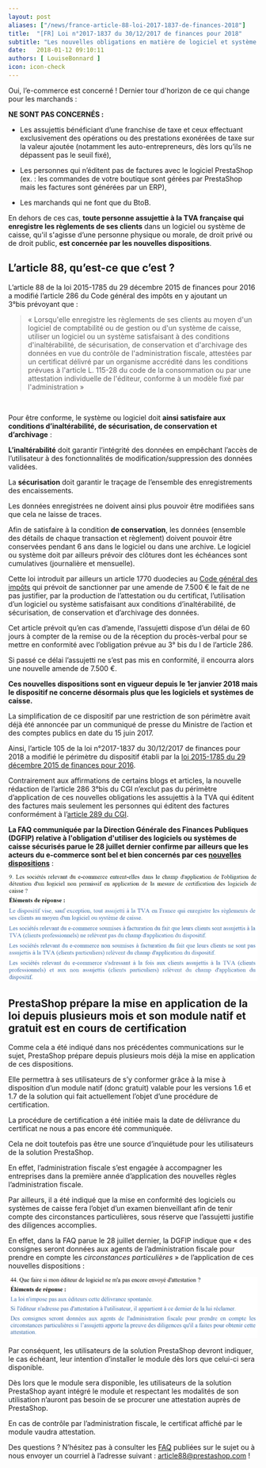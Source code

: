 ```yaml
---
layout: post
aliases: ["/news/france-article-88-loi-2017-1837-de-finances-2018"]
title:  "[FR] Loi n°2017-1837 du 30/12/2017 de finances pour 2018"
subtitle: "Les nouvelles obligations en matière de logiciel et système de caisse"
date:   2018-01-12 09:10:11
authors: [ LouiseBonnard ]
icon: icon-check
---
```


Oui, l’e-commerce est concerné ! Dernier tour d'horizon de ce qui change pour les marchands :


**NE SONT PAS CONCERNÉS :**

-	Les assujettis bénéficiant d’une franchise de taxe et ceux effectuant exclusivement des opérations ou des prestations exonérées de taxe sur la valeur ajoutée (notamment les auto-entrepreneurs, dès lors qu’ils ne dépassent pas le seuil fixé),

-	Les personnes qui n’éditent pas de factures avec le logiciel PrestaShop (ex. : les commandes de votre boutique sont gérées par PrestaShop mais les factures sont générées par un ERP),

-	Les marchands qui ne font que du BtoB. 

En dehors de ces cas, **toute personne assujettie à la TVA française qui enregistre les règlements de ses clients** dans un logiciel ou système de caisse, qu'il s'agisse d’une personne physique ou morale, de droit privé ou de droit public, **est concernée par les nouvelles dispositions**.


## L’article 88, qu’est-ce que c’est ?

L’article 88 de la loi 2015-1785 du 29 décembre 2015 de finances pour 2016 a modifié l’article 286 du Code général des impôts en y ajoutant un 3°bis prévoyant que :

<blockquote>« Lorsqu'elle enregistre les règlements de ses clients au moyen d'un logiciel de comptabilité ou de gestion ou d'un système de caisse, utiliser un logiciel ou un système satisfaisant à des conditions d'inaltérabilité, de sécurisation, de conservation et d'archivage des données en vue du contrôle de l'administration fiscale, attestées par un certificat délivré par un organisme accrédité dans les conditions prévues à l'article L. 115-28 du code de la consommation ou par une attestation individuelle de l'éditeur, conforme à un modèle fixé par l'administration »</blockquote> 

Pour être conforme, le système ou logiciel doit **ainsi satisfaire aux conditions d’inaltérabilité, de sécurisation, de conservation et d’archivage** :

**L’inaltérabilité** doit garantir l’intégrité des données en empêchant l’accès de l’utilisateur à des fonctionnalités de modification/suppression des données validées.

La **sécurisation** doit garantir le traçage de l’ensemble des enregistrements des encaissements.

Les données enregistrées ne doivent ainsi plus pouvoir être modifiées sans que cela ne laisse de traces.

Afin de satisfaire à la condition **de conservation**, les données (ensemble des détails de chaque transaction et règlement) doivent pouvoir être conservées pendant 6 ans dans le logiciel ou dans une archive. Le logiciel ou système doit par ailleurs prévoir des clôtures dont les échéances sont cumulatives (journalière et mensuelle).

Cette loi introduit par ailleurs un article 1770 duodecies au [Code général des impôts](https://www.legifrance.gouv.fr/affichCodeArticle.do?idArticle=LEGIARTI000031781508&cidTexte=LEGITEXT000006069577&dateTexte=20180101) qui prévoit de sanctionner par une amende de 7.500 € le fait de ne pas justifier, par la production de l’attestation ou du certificat, l’utilisation d’un logiciel ou système satisfaisant aux conditions d’inaltérabilité, de sécurisation, de conservation et d’archivage des données. 

Cet article prévoit qu’en cas d’amende, l’assujetti dispose d’un délai de 60 jours à compter de la remise ou de la réception du procès-verbal pour se mettre en conformité avec l’obligation prévue au 3° bis du I de l’article 286. 

Si passé ce délai l’assujetti ne s’est pas mis en conformité, il encourra alors une nouvelle amende de 7.500 €. 

**Ces nouvelles dispositions sont en vigueur depuis le 1er janvier 2018 mais le dispositif ne concerne désormais plus que les logiciels et systèmes de caisse.**

La simplification de ce dispositif par une restriction de son périmètre avait déjà été annoncée par un communiqué de presse du Ministre de l’action et des comptes publics en date du 15 juin 2017.

Ainsi, l’article 105 de la loi n°2017-1837 du 30/12/2017 de finances pour 2018 a modifié le périmètre du dispositif établi par la [loi 2015-1785 du 29 décembre 2015 de finances pour 2016](https://www.legifrance.gouv.fr/eli/loi/2017/12/30/CPAX1723900L/jo/texte/fr).

Contrairement aux affirmations de certains blogs et articles, la nouvelle rédaction de l’article 286 3°bis du CGI n’exclut pas du périmètre d’application de ces nouvelles obligations les assujettis à la TVA qui éditent des factures mais seulement les personnes qui éditent des factures conformément à l’[article 289 du CGI](https://www.legifrance.gouv.fr/affichCodeArticle.do?cidTexte=LEGITEXT000006069577&idArticle=LEGIARTI000006309544&dateTexte=&categorieLien=cid). 

**La FAQ communiquée par la Direction Générale des Finances Publiques (DGFIP) relative à l'obligation d'utiliser des logiciels ou systèmes de caisse sécurisés parue le 28 juillet dernier confirme par ailleurs que les acteurs du e-commerce sont bel et bien concernés par ces [nouvelles dispositions](https://www.economie.gouv.fr/files/files/directions_services/dgfip/controle_fiscal/actualites_reponses/logiciels_de_caisse.pdf)** :

![FAQ Loi de Finances 1](/assets/images/2018/01/FAQ_Loi_de_Finances_1.png)


## PrestaShop prépare la mise en application de la loi depuis plusieurs mois et son module natif et gratuit est en cours de certification

Comme cela a été indiqué dans nos précédentes communications sur le sujet, PrestaShop prépare depuis plusieurs mois déjà la mise en application de ces dispositions.

Elle permettra à ses utilisateurs de s’y conformer grâce à la mise à disposition d’un module natif (donc gratuit) valable pour les versions 1.6 et 1.7 de la solution qui fait actuellement l’objet d’une procédure de certification.

La procédure de certification a été initiée mais la date de délivrance du certificat ne nous a pas encore été communiquée. 

Cela ne doit toutefois pas être une source d’inquiétude pour les utilisateurs de la solution PrestaShop.

En effet, l’administration fiscale s’est engagée à accompagner les entreprises dans la première année d’application des nouvelles règles l’administration fiscale.

Par ailleurs, il a été indiqué que la mise en conformité des logiciels ou systèmes de caisse fera l’objet d’un examen bienveillant afin de tenir compte des circonstances particulières, sous réserve que l’assujetti justifie des diligences accomplies. 

En effet, dans la FAQ parue le 28 juillet dernier, la DGFIP indique que « des consignes seront données aux agents de l’administration fiscale pour prendre en compte les *circonstances particulières* » de l’application de ces nouvelles dispositions :

![FAQ Loi de Finances 2](/assets/images/2018/01/FAQ_Loi_de_Finances_2.png)

Par conséquent, les utilisateurs de la solution PrestaShop devront indiquer, le cas échéant, leur intention d’installer le module dès lors que celui-ci sera disponible.

Dès lors que le module sera disponible, les utilisateurs de la solution PrestaShop ayant intégré le module et respectant les modalités de son utilisation n’auront pas besoin de se procurer une attestation auprès de PrestaShop. 

En cas de contrôle par l’administration fiscale, le certificat affiché par le module vaudra attestation.


Des questions ? N’hésitez pas à consulter les [FAQ](https://www.prestashop.com/fr/faq) publiées sur le sujet ou à nous envoyer un courriel à l’adresse suivant : article88@prestashop.com !
